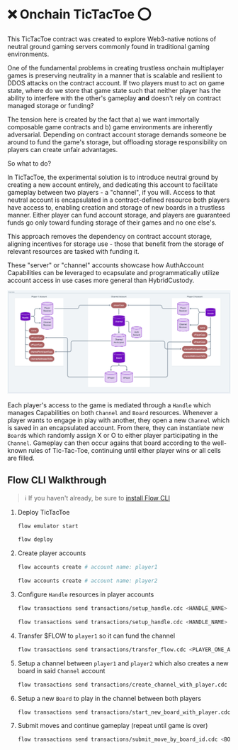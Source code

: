 # ❌ Onchain TicTacToe ⭕

<!-- 
- Not clear why channels are necessary
- Needs warning on use of AuthAccount Caps
- Needs explanation of why we made this design choice
- Could this have been done without account caps?
-->

This TicTacToe contract was created to explore Web3-native notions of neutral ground gaming servers commonly found in traditional gaming environments.

One of the fundamental problems in creating trustless onchain multiplayer games is preserving neutrality in a manner that is scalable and resilient to DDOS attacks on the contract account. If two players must to act on game state, where do we store that game state such that neither player has the ability to interfere with the other's gameplay **and** doesn't rely on contract managed storage or funding?

The tension here is created by the fact that a) we want immortally composable game contracts and b) game environments are inherently adversarial. Depending on contract account storage demands someone be around to fund the game's storage, but offloading storage responsibility on players can create unfair advantages.

So what to do?

In TicTacToe, the experimental solution is to introduce neutral ground by creating a new account entirely, and dedicating this account to facilitate gameplay between two players - a "channel", if you will. Access to that neutral account is encapsulated in a contract-defined resource both players have access to, enabling creation and storage of new boards in a trustless manner. Either player can fund account storage, and players are guaranteed funds go only toward funding storage of their games and no one else's.

This approach removes the dependency on contract account storage, aligning incentives for storage use - those that benefit from the storage of relevant resources are tasked with funding it.

These "server" or "channel" accounts showcase how AuthAccount Capabilities can be leveraged to ecapsulate and programmatically utilize account access in use cases more general than HybridCustody.

![tic tac toe overview diagram](./diagrams/overview.png)

Each player's access to the game is mediated through a `Handle` which manages Capabilities on both `Channel` and `Board` resources. Whenever a player wants to engage in play with another, they open a new `Channel` which is saved in an encapsulated account. From there, they can instantiate new `Board`s which randomly assign X or O to either player participating in the `Channel`. Gameplay can then occur agains that board according to the well-known rules of Tic-Tac-Toe, continuing until either player wins or all cells are filled.

## Flow CLI Walkthrough

> :information_source: If you haven't already, be sure to [install Flow CLI](https://developers.flow.com/tooling/flow-cli/install)

1. Deploy TicTacToe
    ```sh
    flow emulator start
    ```
    ```sh
    flow deploy
    ```
1. Create player accounts
    ```sh
    flow accounts create # account name: player1
    ```
    ```sh
    flow accounts create # account name: player2
    ```
1.  Configure `Handle` resources in player accounts
    ```sh
    flow transactions send transactions/setup_handle.cdc <HANDLE_NAME> --signer player1
    ```
    ```sh
    flow transactions send transactions/setup_handle.cdc <HANDLE_NAME> --signer player2
    ```
1. Transfer $FLOW to `player1` so it can fund the channel
    ```sh
    flow transactions send transactions/transfer_flow.cdc <PLAYER_ONE_ADDRESS> 10.0
    ```
1. Setup a channel between `player1` and `player2` which also creates a new board in said `Channel` account
    ```sh
    flow transactions send transactions/create_channel_with_player.cdc <PLAYER_TWO_ADDRESS> <FUNDING_AMOUNT> --signer player1
    ```
1. Setup a new `Board` to play in the channel between both players
    ```sh
    flow transactions send transactions/start_new_board_with_player.cdc <PLAYER_TWO_ADDRESS> --signer player1
    ```
1. Submit moves and continue gameplay (repeat until game is over)
    ```sh
    flow transactions send transactions/submit_move_by_board_id.cdc <BOARD_ID> <ROW> <COLUMN> --signer <ACCOUNT_NAME>
    ```